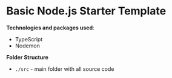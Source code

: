# Basic Node.js Starter Template

**Technologies and packages used**: 

- TypeScript
- Nodemon

**Folder Structure**
- `./src` - main folder with all source code
